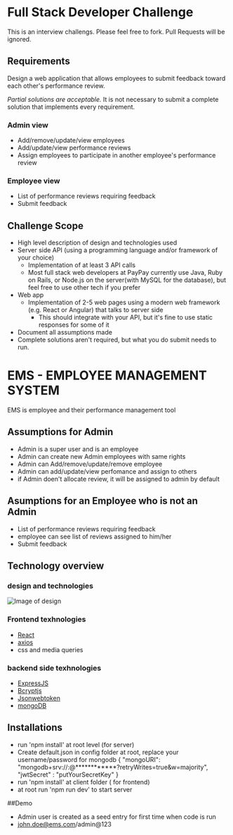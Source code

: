 # Full Stack Developer Challenge
This is an interview challengs. Please feel free to fork. Pull Requests will be ignored.

## Requirements
Design a web application that allows employees to submit feedback toward each other's performance review.

*Partial solutions are acceptable.*  It is not necessary to submit a complete solution that implements every requirement.

### Admin view
* Add/remove/update/view employees
* Add/update/view performance reviews
* Assign employees to participate in another employee's performance review

### Employee view
* List of performance reviews requiring feedback
* Submit feedback

## Challenge Scope
* High level description of design and technologies used
* Server side API (using a programming language and/or framework of your choice)
  * Implementation of at least 3 API calls
  * Most full stack web developers at PayPay currently use Java, Ruby on Rails, or Node.js on the server(with MySQL for the database), but feel free to use other tech if you prefer
* Web app
  * Implementation of 2-5 web pages using a modern web framework (e.g. React or Angular) that talks to server side
    * This should integrate with your API, but it's fine to use static responses for some of it 
* Document all assumptions made
* Complete solutions aren't required, but what you do submit needs to run.


# EMS - EMPLOYEE MANAGEMENT SYSTEM
EMS is employee and their performance management tool

## Assumptions for Admin
* Admin is a super user and is an employee
* Admin can create new Admin employees with same rights
* Admin can Add/remove/update/remove employee
* Admin can add/update/view perfomance and assign to others
* if Admin doen't allocate review, it will be assigned to admin by default

## Asumptions for an Employee who is not an Admin
* List of performance reviews requiring feedback
* employee can see list of reviews assigned to him/her
* Submit feedback

## Technology overview

### design and technologies
![Image of design](https://webimages.mongodb.com/_com_assets/cms/mern-stack-b9q1kbudz0.png)

### Frontend texhnologies
* [React](https://github.com/facebook/react)
* [axios](https://github.com/axios/axios)
* css and media queries

### backend side texhnologies
* [ExpressJS](https://github.com/expressjs/express)
* [Bcryptjs](https://github.com/dcodeIO/bcrypt.js)
* [Jsonwebtoken](https://github.com/auth0/node-jsonwebtoken)
* [mongoDB](https://www.mongodb.com/)

## Installations
* run 'npm install' at root level (for server)
* Create default.json in config folder at root, replace your username/password for mongodb
{
    "mongoURI": "mongodb+srv://<username>:<password>@************?retryWrites=true&w=majority",
    "jwtSecret" : "putYourSecretKey"
}
* run 'npm install' at client folder ( for frontend)
* at root run 'npm run dev' to start server

##Demo
* Admin user is created as a seed entry for first time when code is run
* john.doe@ems.com/admin@123

